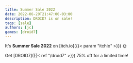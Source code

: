 ```yaml
---
title: Summer Sale 2022
date: 2022-06-20T21:47:00-03:00
description: DROID7 is on sale!
tags: [sale]
authors: [jc]
games: [droid7]
---
```


It's **Summer Sale 2022** on [itch.io]({{< param "itchio" >}}) 🌞

Get [DROID7]({{< ref "/droid7" >}}) 75% off for a limited time!
